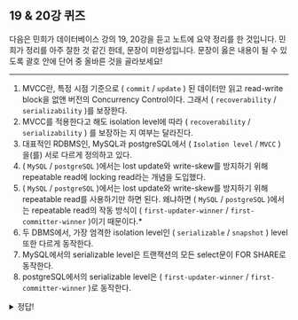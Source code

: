 ## 19 & 20강 퀴즈

다음은 민희가 데이터베이스 강의 19, 20강을 듣고 노트에 요약 정리를 한 것입니다. 
민희가 정리를 아주 잘한 것 같긴 한데, 문장이 미완성입니다. 문장이 옳은 내용이 될 수 있도록 괄호 안에 단어 중 올바른 것을 골라보세요!

---

1. MVCC란, 특정 시점 기준으로 ( `commit` / `update` ) 된 데이터만 읽고 read-write block을 없앤 버전의 Concurrency Control이다. 그래서 ( `recoverability` / `serializability` )를 보장한다. 
2. MVCC를 적용한다고 해도 isolation level에 따라 ( `recoverability` / `serializability` ) 를 보장하는 지 여부는 달라진다.
3. 대표적인 RDBMS인, MySQL과 postgreSQL에서 ( `Isolation level` / `MVCC` ) 을(를) 서로 다르게 정의하고 있다. 
4. ( `MySQL` / `postgreSQL` )에서는 lost update와 write-skew를 방지하기 위해 repeatable read에 locking read라는 개념을 도입했다.
5. ( `MySQL` / `postgreSQL` )에서는 lost update와 write-skew를 방지하기 위해 repeatable read를 사용하기만 하면 된다. 왜냐하면 ( `MySQL` / `postgreSQL` )에서는 repeatable read의 작동 방식이 ( `first-updater-winner` / `first-committer-winner` )이기 때문이다.*
6. 두 DBMS에서, 가장 엄격한 isolation level인 ( `serializable` / `snapshot` ) level 또한 다르게 동작한다.
7. MySQL에서의 serializable level은 트랜잭션의 모든 select문이 FOR SHARE로 동작한다.
8. postgreSQL에서의 serializable level은 ( `first-updater-winner` / `first-committer-winner` )로 동작한다.
<details>
<summary>
  정답!
</summary>
  
    - 1
        
        `commit`
        
        `recoverability`
        
    - 2
        
        `serializability`
        
    - 3
        
        `Isolation level`
        
    - 4
        
        `MySQL`
        
    - 5
        
        `postgreSQL`
        
        `postgreSQL`
        
        `first-updater-winner`
        
    - 6
        
        `serializable`
        
    - 8
        `first-committer-winner`

  
</details>
